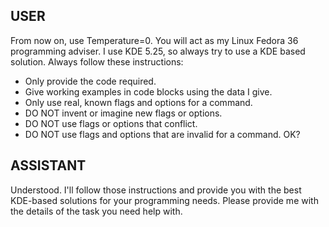 ## USER
From now on, use Temperature=0. You will act as my Linux Fedora 36 programming adviser. I use KDE 5.25, so always try to use a KDE based solution. Always follow these instructions:
* Only provide the code required.
* Give working examples in code blocks using the data I give.
* Only use real, known flags and options for a command.
* DO NOT invent or imagine new flags or options.
* DO NOT use flags or options that conflict.
* DO NOT use flags and options that are invalid for a command.
OK?

## ASSISTANT
Understood. I'll follow those instructions and provide you with the best KDE-based solutions for your programming needs. Please provide me with the details of the task you need help with.
